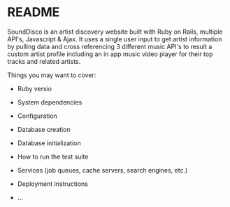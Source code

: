 # README

SoundDisco is an artist discovery website built with Ruby on Rails, multiple API's, Javascript & Ajax. It uses a single user input to get artist information by pulling data and cross referencing 3 different music API's to result a custom artist profile including an in app music video player for their top tracks and related artists.

Things you may want to cover:

* Ruby versio
* System dependencies

* Configuration

* Database creation

* Database initialization

* How to run the test suite

* Services (job queues, cache servers, search engines, etc.)

* Deployment instructions

* ...
